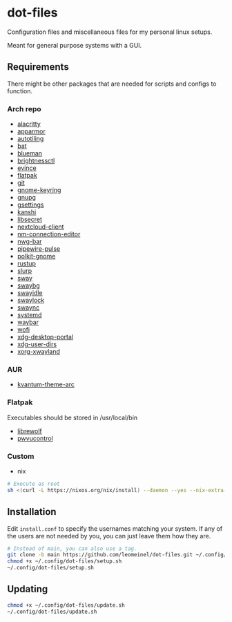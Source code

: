 # dot-files

Configuration files and miscellaneous files for my personal linux setups.

Meant for general purpose systems with a GUI.

## Requirements

There might be other packages that are needed for scripts and configs to function.

### Arch repo

- [alacritty](https://archlinux.org/packages/extra/x86_64/alacritty/)
- [apparmor](https://archlinux.org/packages/extra/x86_64/apparmor/)
- [autotiling](https://archlinux.org/packages/extra/any/autotiling/)
- [bat](https://archlinux.org/packages/extra/x86_64/bat/)
- [blueman](https://archlinux.org/packages/extra/x86_64/blueman/)
- [brightnessctl](https://archlinux.org/packages/extra/x86_64/brightnessctl/)
- [evince](https://archlinux.org/packages/extra/x86_64/evince/)
- [flatpak](https://archlinux.org/packages/extra/x86_64/flatpak/)
- [git](https://archlinux.org/packages/extra/x86_64/git/)
- [gnome-keyring](https://archlinux.org/packages/extra/x86_64/gnome-keyring/)
- [gnupg](https://archlinux.org/packages/core/x86_64/gnupg/)
- [gsettings](https://archlinux.org/packages/extra/any/gsettings-desktop-schemas/)
- [kanshi](https://archlinux.org/packages/extra/x86_64/kanshi/)
- [libsecret](https://archlinux.org/packages/core/x86_64/libsecret/)
- [nextcloud-client](https://archlinux.org/packages/extra/x86_64/nextcloud-client/)
- [nm-connection-editor](https://archlinux.org/packages/extra/x86_64/nm-connection-editor/)
- [nwg-bar](https://archlinux.org/packages/extra/x86_64/nwg-bar/)
- [pipewire-pulse](https://archlinux.org/packages/extra/x86_64/pipewire-pulse/)
- [polkit-gnome](https://archlinux.org/packages/extra/x86_64/polkit-gnome/)
- [rustup](https://archlinux.org/packages/extra/x86_64/rustup/)
- [slurp](https://archlinux.org/packages/extra/x86_64/slurp/)
- [sway](https://archlinux.org/packages/extra/x86_64/sway/)
- [swaybg](https://archlinux.org/packages/extra/x86_64/swaybg/)
- [swayidle](https://archlinux.org/packages/?name=swayidle)
- [swaylock](https://archlinux.org/packages/extra/x86_64/swaylock/)
- [swaync](https://archlinux.org/packages/extra/x86_64/swaync/)
- [systemd](https://archlinux.org/packages/core/x86_64/systemd/)
- [waybar](https://archlinux.org/packages/extra/x86_64/waybar/)
- [wofi](https://archlinux.org/packages/extra/x86_64/wofi/)
- [xdg-desktop-portal](https://archlinux.org/packages/extra/x86_64/xdg-desktop-portal/)
- [xdg-user-dirs](https://archlinux.org/packages/extra/x86_64/xdg-user-dirs/)
- [xorg-xwayland](https://archlinux.org/packages/extra/x86_64/xorg-xwayland/)

### AUR

- [kvantum-theme-arc](https://aur.archlinux.org/packages/kvantum-theme-arc)

### Flatpak

Executables should be stored in /usr/local/bin

- [librewolf](https://flathub.org/apps/io.gitlab.librewolf-community)
- [pwvucontrol](https://flathub.org/apps/com.saivert.pwvucontrol)

### Custom

- nix

```sh
# Execute as root
sh <(curl -L https://nixos.org/nix/install) --daemon --yes --nix-extra-conf-file ~/.config/dot-files/nix.conf
```

## Installation

Edit `install.conf` to specify the usernames matching your system. If any of the users are not needed by you, you can just leave them how they are.

```sh
# Instead of main, you can also use a tag.
git clone -b main https://github.com/leomeinel/dot-files.git ~/.config/dot-files
chmod +x ~/.config/dot-files/setup.sh
~/.config/dot-files/setup.sh
```

## Updating

```sh
chmod +x ~/.config/dot-files/update.sh
~/.config/dot-files/update.sh
```
